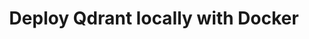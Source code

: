 ---
title: Deploy Qdrant locally with Docker
quickStartLink:
  text: Quick Start Guide
  url: https://qdrant.tech/documentation/quick-start
repositoryLink:
  text: GitHub repository
  url: https://github.com/qdrant/qdrant
---